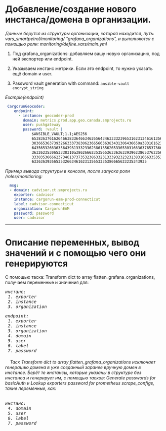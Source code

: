 
# Добавление/создание нового инстанса/домена в организации.


_Данные берутся из структуры организации, которая находится, путь: vars_smartpetrol/monitoring/ "grafana_organizations", 
и выполняются c помощью роли: monitoring/define_vars/main.yml_

1. Под grafana_organizations:
добавляем вашу новую организацию, под ней экспортер или endpoint.

2. Указываем инстанс метрики. Если это endpoint, то нужно указать ещё domain и user.

3. Password vault generation with command: `ansible-vault encrypt_string`


_Example(endpoint)_

``` yaml
 CargorunGeocoder:
    endpoint:
      - instance: geocoder-prod
        domain: metrics.prod.app.geo.canada.smprojects.ru
        user: pushgateway
        password: !vault |
            $ANSIBLE_VAULT;1.1;AES256
            65383637616264663833646634626564346333323965316231346161356338383932366534653237
            3036653637393266333738306236656636383431306436650a383161623735633066396165623162
            64356532663635643931333233623861356265336530316636376537366438313263303538366661
            3632623530653330310a386266623535653633636339396238653762356663306565626338366239
            33303536666237346137373532386332313339323232313831666335353838306636643363656266
            6336363936653532663461623135653335386665623235343935
```
            
            


_Пример вывода структуры в консоли, после запуска роли /roles/monitioring:_
```yaml
  msg:
  - domain: cadvisor.ct.smprojects.ru
    exporter: cadvisor
    instance: cargorun-eam-prod-connecticut
    label: cadvisor-connecticut
    organization: CargorunEAM
    password: password
    user: cadvisor
```
---

# Описание переменных, вывод значений и с помощью чего они генерируются

С помощью таска: Transform dict to array flatten_grafana_organizations,
получаем переменные и значения для:

<pre><em>инстанс:
 1. exporter 
 2. instance
 3. organization</em></pre>
<pre><em>endpoint:
 1. exporter 
 2. instance
 3. organization
 4. domain 
 5. user
 6. label
 7. password</em></pre>

<h6>&nbsp;&nbsp;&nbsp;&nbsp;Таск Transform dict to array flatten_grafana_organizations исключает генерацию домена в уже созданный заранее вручную домен в инстансе. Берёт те инстансы, которые указаны в структуре без инстанса и генерирует им, с помощью тасков: Generate passwords for basicAuth и Lookup exporters password for prometheus scrape_configs, такие переменные, как:</h6> 

<pre><em>инстанс:
 4. domain 
 5. user
 6. label
 7. password</em></pre>
